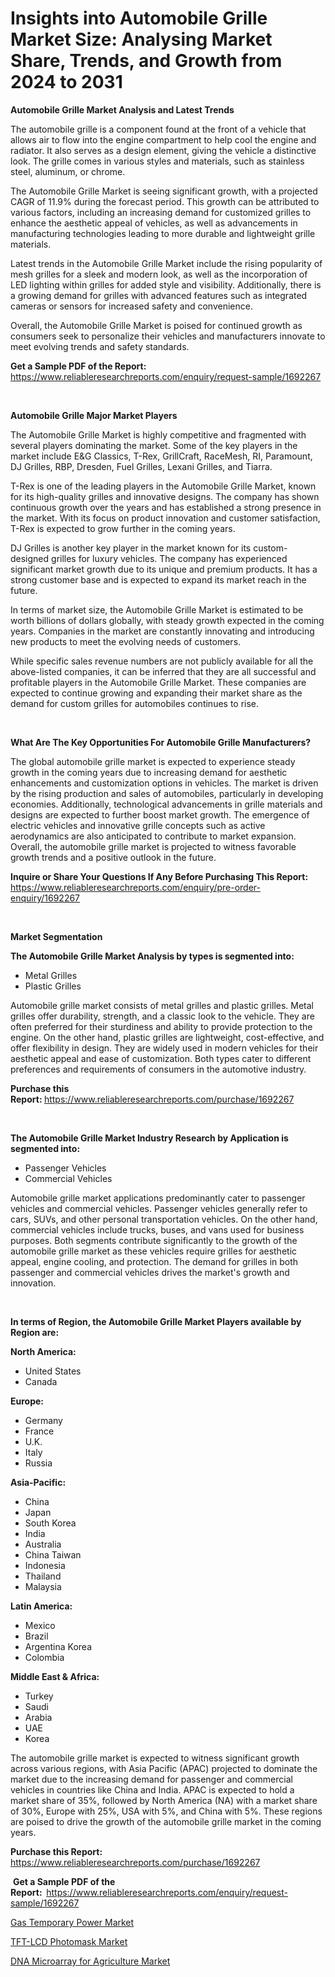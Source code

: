 <p><h1>Insights into Automobile Grille Market Size: Analysing Market Share, Trends, and Growth from 2024 to 2031</h1></p><p><strong>Automobile Grille Market Analysis and Latest Trends</strong></p>
<p><p>The automobile grille is a component found at the front of a vehicle that allows air to flow into the engine compartment to help cool the engine and radiator. It also serves as a design element, giving the vehicle a distinctive look. The grille comes in various styles and materials, such as stainless steel, aluminum, or chrome.</p><p>The Automobile Grille Market is seeing significant growth, with a projected CAGR of 11.9% during the forecast period. This growth can be attributed to various factors, including an increasing demand for customized grilles to enhance the aesthetic appeal of vehicles, as well as advancements in manufacturing technologies leading to more durable and lightweight grille materials.</p><p>Latest trends in the Automobile Grille Market include the rising popularity of mesh grilles for a sleek and modern look, as well as the incorporation of LED lighting within grilles for added style and visibility. Additionally, there is a growing demand for grilles with advanced features such as integrated cameras or sensors for increased safety and convenience.</p><p>Overall, the Automobile Grille Market is poised for continued growth as consumers seek to personalize their vehicles and manufacturers innovate to meet evolving trends and safety standards.</p></p>
<p><strong>Get a Sample PDF of the Report:&nbsp;</strong> <a href="https://www.reliableresearchreports.com/enquiry/request-sample/1692267">https://www.reliableresearchreports.com/enquiry/request-sample/1692267</a></p>
<p>&nbsp;</p>
<p><strong>Automobile Grille Major Market Players</strong></p>
<p><p>The Automobile Grille Market is highly competitive and fragmented with several players dominating the market. Some of the key players in the market include E&G Classics, T-Rex, GrillCraft, RaceMesh, RI, Paramount, DJ Grilles, RBP, Dresden, Fuel Grilles, Lexani Grilles, and Tiarra.</p><p>T-Rex is one of the leading players in the Automobile Grille Market, known for its high-quality grilles and innovative designs. The company has shown continuous growth over the years and has established a strong presence in the market. With its focus on product innovation and customer satisfaction, T-Rex is expected to grow further in the coming years.</p><p>DJ Grilles is another key player in the market known for its custom-designed grilles for luxury vehicles. The company has experienced significant market growth due to its unique and premium products. It has a strong customer base and is expected to expand its market reach in the future.</p><p>In terms of market size, the Automobile Grille Market is estimated to be worth billions of dollars globally, with steady growth expected in the coming years. Companies in the market are constantly innovating and introducing new products to meet the evolving needs of customers.</p><p>While specific sales revenue numbers are not publicly available for all the above-listed companies, it can be inferred that they are all successful and profitable players in the Automobile Grille Market. These companies are expected to continue growing and expanding their market share as the demand for custom grilles for automobiles continues to rise.</p></p>
<p>&nbsp;</p>
<p><strong>What Are The Key Opportunities For Automobile Grille Manufacturers?</strong></p>
<p><p>The global automobile grille market is expected to experience steady growth in the coming years due to increasing demand for aesthetic enhancements and customization options in vehicles. The market is driven by the rising production and sales of automobiles, particularly in developing economies. Additionally, technological advancements in grille materials and designs are expected to further boost market growth. The emergence of electric vehicles and innovative grille concepts such as active aerodynamics are also anticipated to contribute to market expansion. Overall, the automobile grille market is projected to witness favorable growth trends and a positive outlook in the future.</p></p>
<p><strong>Inquire or Share Your Questions If Any Before Purchasing This Report:</strong> <a href="https://www.reliableresearchreports.com/enquiry/pre-order-enquiry/1692267">https://www.reliableresearchreports.com/enquiry/pre-order-enquiry/1692267</a></p>
<p>&nbsp;</p>
<p><strong>Market Segmentation</strong></p>
<p><strong>The Automobile Grille Market Analysis by types is segmented into:</strong></p>
<p><ul><li>Metal Grilles</li><li>Plastic Grilles</li></ul></p>
<p><p>Automobile grille market consists of metal grilles and plastic grilles. Metal grilles offer durability, strength, and a classic look to the vehicle. They are often preferred for their sturdiness and ability to provide protection to the engine. On the other hand, plastic grilles are lightweight, cost-effective, and offer flexibility in design. They are widely used in modern vehicles for their aesthetic appeal and ease of customization. Both types cater to different preferences and requirements of consumers in the automotive industry.</p></p>
<p><strong>Purchase this Report:&nbsp;</strong><a href="https://www.reliableresearchreports.com/purchase/1692267">https://www.reliableresearchreports.com/purchase/1692267</a></p>
<p>&nbsp;</p>
<p><strong>The Automobile Grille Market Industry Research by Application is segmented into:</strong></p>
<p><ul><li>Passenger Vehicles</li><li>Commercial Vehicles</li></ul></p>
<p><p>Automobile grille market applications predominantly cater to passenger vehicles and commercial vehicles. Passenger vehicles generally refer to cars, SUVs, and other personal transportation vehicles. On the other hand, commercial vehicles include trucks, buses, and vans used for business purposes. Both segments contribute significantly to the growth of the automobile grille market as these vehicles require grilles for aesthetic appeal, engine cooling, and protection. The demand for grilles in both passenger and commercial vehicles drives the market's growth and innovation.</p></p>
<p>&nbsp;</p>
<p><strong>In terms of Region, the Automobile Grille Market Players available by Region are:</strong></p>
<p>
    <p> <strong> North America: </strong>
        <ul>
            <li>United States</li>
            <li>Canada</li>
        </ul>
        </p> 
    <p> <strong> Europe: </strong>
        <ul>
            <li>Germany</li>
            <li>France</li>
            <li>U.K.</li>
            <li>Italy</li>
            <li>Russia</li>
        </ul>
        </p> 
    <p> <strong> Asia-Pacific: </strong>
        <ul>
            <li>China</li>
            <li>Japan</li>
            <li>South Korea</li>
            <li>India</li>
            <li>Australia</li>
            <li>China Taiwan</li>
            <li>Indonesia</li>
            <li>Thailand</li>
            <li>Malaysia</li>
        </ul>
        </p> 
    <p> <strong> Latin America: </strong>
        <ul>
            <li>Mexico</li>
            <li>Brazil</li>
            <li>Argentina Korea</li>
            <li>Colombia</li>
        </ul>
        </p> 
    <p> <strong> Middle East & Africa: </strong>
        <ul>
            <li>Turkey</li>
            <li>Saudi</li>
            <li>Arabia</li>
            <li>UAE</li>
            <li>Korea</li>
        </ul>
    </p>
    </p>
<p><p>The automobile grille market is expected to witness significant growth across various regions, with Asia Pacific (APAC) projected to dominate the market due to the increasing demand for passenger and commercial vehicles in countries like China and India. APAC is expected to hold a market share of 35%, followed by North America (NA) with a market share of 30%, Europe with 25%, USA with 5%, and China with 5%. These regions are poised to drive the growth of the automobile grille market in the coming years.</p></p>
<p><strong>Purchase this Report: </strong><a href="https://www.reliableresearchreports.com/purchase/1692267">https://www.reliableresearchreports.com/purchase/1692267</a></p>
<p>&nbsp;<strong>Get a Sample PDF of the Report:&nbsp;&nbsp;</strong><a href="https://www.reliableresearchreports.com/enquiry/request-sample/1692267">https://www.reliableresearchreports.com/enquiry/request-sample/1692267</a></p>
<p><strong></strong></p>
<p><p><a href="https://view.publitas.com/reportprime-1/gas-temporary-power-market-size-2023-2030-global-industrial-analysis-key-geographical-regions-market-share-top-key-players-product-types-and-forecast-research-report/">Gas Temporary Power Market</a></p><p><a href="https://view.publitas.com/reportprime-1/tft-lcd-photomask-market-insights-market-players-and-forecast-till-2030/">TFT-LCD Photomask Market</a></p><p><a href="https://view.publitas.com/reportprime-1/dna-microarray-for-agriculture-market-size-share-trends-analysis-report-by-application-regional-outlook-competitive-strategies-and-segment-forecasts-2023-2030/">DNA Microarray for Agriculture Market</a></p></p>